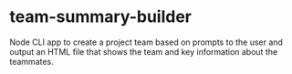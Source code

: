 # team-summary-builder
Node CLI app to create a project team based on prompts to the user and output an HTML file that shows the team and key information about the teammates.
